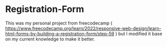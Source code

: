 # Registration-Form
This was my personal project from freecodecamp ( https://www.freecodecamp.org/learn/2022/responsive-web-design/learn-html-forms-by-building-a-registration-form/step-59 )
 but l modified it  base on my current knowledge to make it better.
